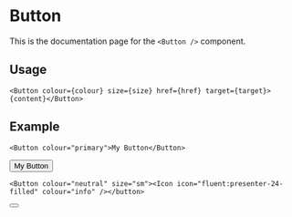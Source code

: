 # Button

This is the documentation page for the `<Button />` component.

## Usage

```svelte{1}
<Button colour={colour} size={size} href={href} target={target}>{content}</Button>
```

## Example

<script>
  import { Icon } from "@design/tutors-components";
  import { Button } from "@design/tutors-components";
</script>

```svelte{1}
<Button colour="primary">My Button</Button>
```

<Button colour="primary">My Button</Button>

```svelte{1}
<Button colour="neutral" size="sm"><Icon icon="fluent:presenter-24-filled" colour="info" /></button>
```

<Button colour="neutral" size="sm"><Icon icon="fluent:presenter-24-filled" colour="info" /></button>
